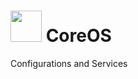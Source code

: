 # <img src="https://github.com/manguilar22/icons/blob/master/coreOS.png" width="50" height="50"/> CoreOS
Configurations and Services
